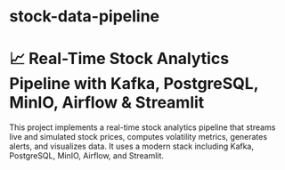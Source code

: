 # stock-data-pipeline

# 📈 Real-Time Stock Analytics Pipeline with Kafka, PostgreSQL, MinIO, Airflow & Streamlit

This project implements a real-time stock analytics pipeline that streams live and simulated stock prices, computes volatility metrics, generates alerts, and visualizes data. It uses a modern stack including Kafka, PostgreSQL, MinIO, Airflow, and Streamlit.
